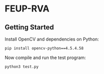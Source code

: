 # FEUP-RVA
## Getting Started
Install OpenCV and dependencies on Python:

```
pip install opencv-python==4.5.4.58
```

Now compile and run the test program:

```
python3 test.py
```